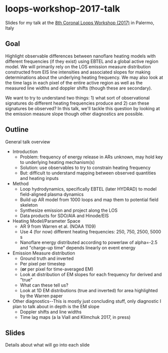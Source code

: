 # loops-workshop-2017-talk
Slides for my talk at the [8th Coronal Loops Workshop (2017)](http://www.astropa.unipa.it/CLW2017/CLW2017.html) in Palermo, Italy

## Goal
Highlight observable differences between nanoflare heating models with different frequencies (if they exist) using EBTEL and a global active region model. We will primarily rely on the LOS emission measure distribution constructed from EIS line intensities and associated slopes for making determinations about the underlying heating frequency. We may also look at the time lags in each pixel of the entire active region as well as the measured line widths and doppler shifts (though these are secondary).

We want to try to understand two things: 1) what sort of observational signatures do different heating frequencies produce and 2) can these signatures be observed? In this talk, we'll tackle this question by looking at the emission measure slope though other diagnostics are possible.

## Outline
General talk overview
* Introduction
  * Problem: frequency of energy release in ARs unknown, may hold key to underlying heating mechanism(s)
  * Solution: use observables to try to constrain heating frequency
  * But: difficult to understand mapping between observed quantities and heating inputs
* Method
  * Loop hydrodynamics, specifically EBTEL (later HYDRAD) to model field-aligned plasma dynamics
  * Build up AR model from 1000 loops and map them to potential field skeleton
  * Synthesize emission and project along the LOS
  * Data products for SDO/AIA and Hinode/EIS
* Heating Model/Parameter Space
  * AR 9 from Warren et al. (NOAA 1109)
  * Use 4 (for now) different heating frequencies: 250, 750, 2500, 5000 s
  * Nanoflare energy distributed according to powerlaw of alpha=-2.5 and "charge-up time" depends linearly on event energy
* Emission Measure distribution 
  * Ground truth and inverted 
  * Per pixel per timestep
  * (**or** per pixel for time-averaged EM)
  * Look at distribution of EM slopes for each frequency for derived and "true"
  * What can these tell us?
  * Look at 1D EM distributions (true and inverted) for area highlighted by the Warren paper
* Other diagnostics--This is mostly just concluding stuff, only diagnostic I plan to talk about in depth is the EM slope
  * Doppler shifts and line widths
  * Time lag maps (a la Viall and Klimchuk 2017, in press)

## Slides
Details about what will go into each slide
